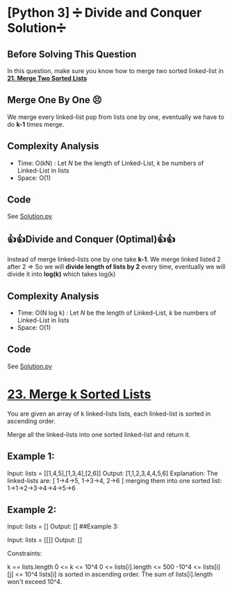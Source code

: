 # [Python 3] ➗ Divide and Conquer Solution➗

## Before Solving This Question
In this question, make sure you know how to merge two sorted linked-list in **[21. Merge Two Sorted Lists](https://leetcode.com/problems/merge-two-sorted-lists/description/)**

## Merge One By One 😣
We merge every linked-list pop from lists one by one, eventually we have to do **k-1** times merge.

## Complexity Analysis
* Time: O(kN) : Let *N* be the length of  Linked-List, *k* be numbers of Linked-List in lists
* Space: O(1) 

## Code
See [Solution.py](https://github.com/gcobs0834/2022-Daily-LeetCoding-Challenge-python3-/blob/9834903cfb868857c43c3a75d3511f682bed1dbe/Feb%205%2023.%20Merge%20k%20Sorted%20Lists%20(Hard)/Solution.py#L2)

## 👍👍Divide and Conquer (Optimal)👍👍
Instead of merge linked-lists one by one take  **k-1**. We merge linked listed 2 after 2 => So we will **divide length of lists by 2** every time, eventually we will divide it into **log(k)** which takes log(k)
## Complexity Analysis
* Time: O(N log k) :  Let *N* be the length of  Linked-List, *k* be numbers of Linked-List in lists
* Space: O(1)

## Code
See [Solution.py](https://github.com/gcobs0834/2022-Daily-LeetCoding-Challenge-python3-/blob/9834903cfb868857c43c3a75d3511f682bed1dbe/Feb%205%2023.%20Merge%20k%20Sorted%20Lists%20(Hard)/Solution.py#L31)


# [23. Merge k Sorted Lists](https://leetcode.com/problems/merge-k-sorted-lists/)

You are given an array of k linked-lists lists, each linked-list is sorted in ascending order.

Merge all the linked-lists into one sorted linked-list and return it.

 

## Example 1:

Input: lists = [[1,4,5],[1,3,4],[2,6]]
Output: [1,1,2,3,4,4,5,6]
Explanation: The linked-lists are:
[
  1->4->5,
  1->3->4,
  2->6
]
merging them into one sorted list:
1->1->2->3->4->4->5->6
## Example 2:

Input: lists = []
Output: []
##Example 3:

Input: lists = [[]]
Output: []
 

Constraints:

k == lists.length
0 <= k <= 10^4
0 <= lists[i].length <= 500
-10^4 <= lists[i][j] <= 10^4
lists[i] is sorted in ascending order.
The sum of lists[i].length won't exceed 10^4.
